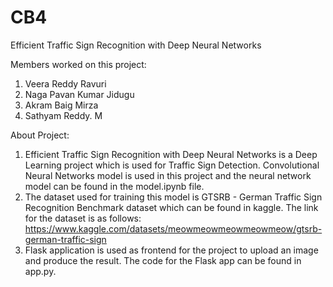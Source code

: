 # CB4
Efficient Traffic Sign Recognition with Deep Neural Networks

Members worked on this project:
  1. Veera Reddy Ravuri
  2. Naga Pavan Kumar Jidugu
  3. Akram Baig Mirza
  4. Sathyam Reddy. M

About Project:
  1. Efficient Traffic Sign Recognition with Deep Neural Networks is a Deep Learning project which is used for Traffic Sign Detection. Convolutional Neural Networks          model is used in this project and the neural network model can be found in the model.ipynb file.
  2. The dataset used for training this model is GTSRB - German Traffic Sign Recognition Benchmark dataset which can be found in kaggle. The link for the dataset is as        follows: https://www.kaggle.com/datasets/meowmeowmeowmeowmeow/gtsrb-german-traffic-sign
  3. Flask application is used as frontend for the project to upload an image and produce the result. The code for the Flask app can be found in app.py.
  
